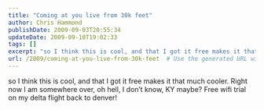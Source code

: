 ```yaml
---
title: "Coming at you live from 30k feet"
author: Chris Hammond
publishDate: 2009-09-03T20:55:34
updateDate: 2009-09-10T19:02:33
tags: []
excerpt: "so I think this is cool, and that I got it free makes it that much cooler. Right now I am somewhere over, oh hell, I don’t know, KY maybe? Free wifi trial on my delta flight back to denver!"
url: /2009/coming-at-you-live-from-30k-feet  # Use the generated URL with year
---
```

<p>so I think this is cool, and that I got it free makes it that much cooler. Right now I am somewhere over, oh hell, I don’t know, KY maybe? Free wifi trial on my delta flight back to denver!</p>
